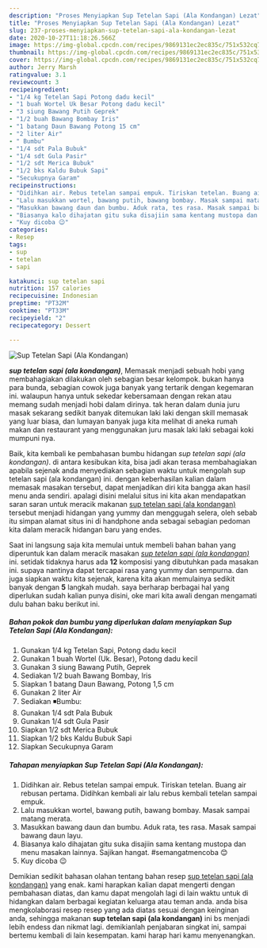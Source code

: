 ```yaml
---
description: "Proses Menyiapkan Sup Tetelan Sapi (Ala Kondangan) Lezat"
title: "Proses Menyiapkan Sup Tetelan Sapi (Ala Kondangan) Lezat"
slug: 237-proses-menyiapkan-sup-tetelan-sapi-ala-kondangan-lezat
date: 2020-10-27T11:18:26.566Z
image: https://img-global.cpcdn.com/recipes/9869131ec2ec835c/751x532cq70/sup-tetelan-sapi-ala-kondangan-foto-resep-utama.jpg
thumbnail: https://img-global.cpcdn.com/recipes/9869131ec2ec835c/751x532cq70/sup-tetelan-sapi-ala-kondangan-foto-resep-utama.jpg
cover: https://img-global.cpcdn.com/recipes/9869131ec2ec835c/751x532cq70/sup-tetelan-sapi-ala-kondangan-foto-resep-utama.jpg
author: Jerry Marsh
ratingvalue: 3.1
reviewcount: 3
recipeingredient:
- "1/4 kg Tetelan Sapi Potong dadu kecil"
- "1 buah Wortel Uk Besar Potong dadu kecil"
- "3 siung Bawang Putih Geprek"
- "1/2 buah Bawang Bombay Iris"
- "1 batang Daun Bawang Potong 15 cm"
- "2 liter Air"
- " Bumbu"
- "1/4 sdt Pala Bubuk"
- "1/4 sdt Gula Pasir"
- "1/2 sdt Merica Bubuk"
- "1/2 bks Kaldu Bubuk Sapi"
- "Secukupnya Garam"
recipeinstructions:
- "Didihkan air. Rebus tetelan sampai empuk. Tiriskan tetelan. Buang air rebusan pertama. Didihkan kembali air lalu rebus kembali tetelan sampai empuk."
- "Lalu masukkan wortel, bawang putih, bawang bombay. Masak sampai matang merata."
- "Masukkan bawang daun dan bumbu. Aduk rata, tes rasa. Masak sampai bawang daun layu."
- "Biasanya kalo dihajatan gitu suka disajiin sama kentang mustopa dan menu masakan lainnya. Sajikan hangat. #semangatmencoba 😊"
- "Kuy dicoba 😉"
categories:
- Resep
tags:
- sup
- tetelan
- sapi

katakunci: sup tetelan sapi 
nutrition: 157 calories
recipecuisine: Indonesian
preptime: "PT32M"
cooktime: "PT33M"
recipeyield: "2"
recipecategory: Dessert

---
```



![Sup Tetelan Sapi (Ala Kondangan)](https://img-global.cpcdn.com/recipes/9869131ec2ec835c/751x532cq70/sup-tetelan-sapi-ala-kondangan-foto-resep-utama.jpg)

<b><i>sup tetelan sapi (ala kondangan)</i></b>, Memasak menjadi sebuah hobi yang membahagiakan dilakukan oleh sebagian besar kelompok. bukan hanya para bunda, sebagian cowok juga banyak yang tertarik dengan kegemaran ini. walaupun hanya untuk sekedar kebersamaan dengan rekan atau memang sudah menjadi hobi dalam dirinya. tak heran dalam dunia juru masak sekarang sedikit banyak ditemukan laki laki dengan skill memasak yang luar biasa, dan lumayan banyak juga kita melihat di aneka rumah makan dan restaurant yang menggunakan juru masak laki laki sebagai koki mumpuni nya.



Baik, kita kembali ke pembahasan bumbu hidangan <i>sup tetelan sapi (ala kondangan)</i>. di antara kesibukan kita, bisa jadi akan terasa membahagiakan apabila sejenak anda menyediakan sebagian waktu untuk mengolah sup tetelan sapi (ala kondangan) ini. dengan keberhasilan kalian dalam memasak masakan tersebut, dapat menjadikan diri kita bangga akan hasil menu anda sendiri. apalagi disini melalui situs ini kita akan mendapatkan saran saran untuk meracik makanan <u>sup tetelan sapi (ala kondangan)</u> tersebut menjadi hidangan yang yummy dan menggugah selera, oleh sebab itu simpan alamat situs ini di handphone anda sebagai sebagian pedoman kita dalam meracik hidangan baru yang endes.


Saat ini langsung saja kita memulai untuk membeli bahan bahan yang diperuntuk kan dalam meracik masakan <u><i>sup tetelan sapi (ala kondangan)</i></u> ini. setidak tidaknya harus ada <b>12</b> komposisi yang dibutuhkan pada masakan ini. supaya nantinya dapat tercapai rasa yang yummy dan sempurna. dan juga siapkan waktu kita sejenak, karena kita akan memulainya sedikit banyak dengan <b>5</b> langkah mudah. saya berharap berbagai hal yang diperlukan sudah kalian punya disini, oke mari kita awali dengan mengamati dulu bahan baku berikut ini.

<!--inarticleads1-->

##### Bahan pokok dan bumbu yang diperlukan dalam menyiapkan Sup Tetelan Sapi (Ala Kondangan):

1. Gunakan 1/4 kg Tetelan Sapi, Potong dadu kecil
1. Gunakan 1 buah Wortel (Uk. Besar), Potong dadu kecil
1. Gunakan 3 siung Bawang Putih, Geprek
1. Sediakan 1/2 buah Bawang Bombay, Iris
1. Siapkan 1 batang Daun Bawang, Potong 1,5 cm
1. Gunakan 2 liter Air
1. Sediakan  ◾️Bumbu:
1. Gunakan 1/4 sdt Pala Bubuk
1. Gunakan 1/4 sdt Gula Pasir
1. Siapkan 1/2 sdt Merica Bubuk
1. Siapkan 1/2 bks Kaldu Bubuk Sapi
1. Siapkan Secukupnya Garam




<!--inarticleads2-->

##### Tahapan menyiapkan Sup Tetelan Sapi (Ala Kondangan):

1. Didihkan air. Rebus tetelan sampai empuk. Tiriskan tetelan. Buang air rebusan pertama. Didihkan kembali air lalu rebus kembali tetelan sampai empuk.
1. Lalu masukkan wortel, bawang putih, bawang bombay. Masak sampai matang merata.
1. Masukkan bawang daun dan bumbu. Aduk rata, tes rasa. Masak sampai bawang daun layu.
1. Biasanya kalo dihajatan gitu suka disajiin sama kentang mustopa dan menu masakan lainnya. Sajikan hangat. #semangatmencoba 😊
1. Kuy dicoba 😉




Demikian sedikit bahasan olahan tentang bahan resep <u>sup tetelan sapi (ala kondangan)</u> yang enak. kami harapkan kalian dapat mengerti dengan pembahasan diatas, dan kamu dapat mengolah lagi di lain waktu untuk di hidangkan dalam berbagai kegiatan keluarga atau teman anda. anda bisa mengkolaborasi resep resep yang ada diatas sesuai dengan keinginan anda, sehingga makanan <b>sup tetelan sapi (ala kondangan)</b> ini bs menjadi lebih endess dan nikmat lagi. demikianlah penjabaran singkat ini, sampai bertemu kembali di lain kesempatan. kami harap hari kamu menyenangkan.
